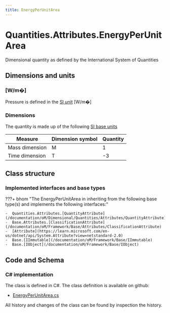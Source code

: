 ```yaml
---
title: EnergyPerUnitArea
---
```


# Quantities.Attributes.EnergyPerUnitArea

Dimensional quantity as defined by the International System of Quantities

## Dimensions and units

### [W/m�]

Pressure is defined in the [SI unit](https://bhom.xyz/documentation/BHoM_oM/BHoM-Units-conventions/) [W/m�]

### Dimensions

The quantity is made up of the following [SI base units](https://en.wikipedia.org/wiki/SI_base_unit)

| Measure        | Dimension symbol | Quantity |
|------------------|--------|----------|
| Mass dimension |  M  |1  |
| Time dimension |  T  |-3  |


## Class structure

### Implemented interfaces and base types

???+ bhom "The EnergyPerUnitArea in inheriting from the following base type(s) and implements the following interfaces:"

    -  Quantities.Attributes.[QuantityAttribute](/documentation/oM/Dimensional/Quantities/Attributes/QuantityAttribute)
    -  Base.Attributes.[ClassificationAttribute](/documentation/oM/Framework/Base/Attributes/ClassificationAttribute)
    -  [Attribute](https://learn.microsoft.com/en-us/dotnet/api/System.Attribute?view=netstandard-2.0)
    -  Base.[IImmutable](/documentation/oM/Framework/Base/IImmutable)
    -  Base.[IObject](/documentation/oM/Framework/Base/IObject)




## Code and Schema

### C# implementation

The class is defined in C#. The class definition is available on github:

- [EnergyPerUnitArea.cs](https://github.com/BHoM/BHoM/blob/develop/Quantities_oM/Attributes\EnergyPerUnitArea.cs)

All history and changes of the class can be found by inspection the history.
